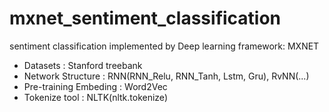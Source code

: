 # mxnet_sentiment_classification
sentiment classification implemented by Deep learning framework: MXNET
*  Datasets : Stanford treebank 
*  Network Structure : RNN(RNN_Relu, RNN_Tanh, Lstm, Gru), RvNN(...)
*  Pre-training Embeding : Word2Vec
*  Tokenize tool : NLTK(nltk.tokenize)
